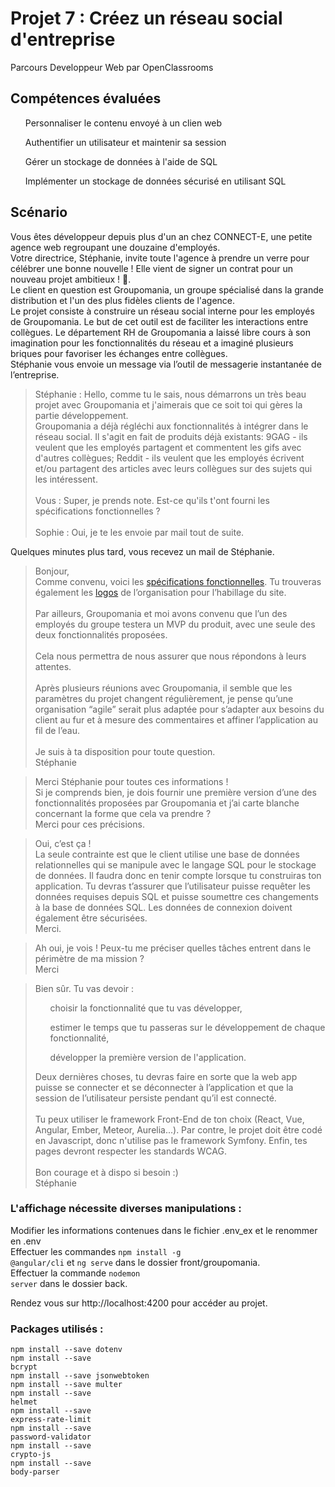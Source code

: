 # Projet 7 : Créez un réseau social d'entreprise
Parcours Developpeur Web par OpenClassrooms

## Compétences évaluées
  <ul>Personnaliser le contenu envoyé à un clien web</ul>
  <ul>Authentifier un utilisateur et maintenir sa session</ul>
  <ul>Gérer un stockage de données à l'aide de SQL</ul>
  <ul>Implémenter un stockage de données sécurisé en utilisant SQL</ul>
 
## Scénario
<p>Vous êtes développeur depuis plus d'un an chez CONNECT-E, une petite agence web regroupant une douzaine d'employés.<br />
Votre directrice, Stéphanie, invite toute l'agence à prendre un verre pour célébrer une bonne nouvelle ! Elle vient de signer un contrat pour un nouveau projet ambitieux ! 🥂. <br />
Le client en question est Groupomania, un groupe spécialisé dans la grande distribution et l'un des plus fidèles clients de l'agence.<br />
Le projet consiste à construire un réseau social interne pour les employés de Groupomania. Le but de cet outil est de faciliter les interactions entre collègues. Le département RH de Groupomania a laissé libre cours à son imagination pour les fonctionnalités du réseau et a imaginé plusieurs briques pour favoriser les échanges entre collègues.<br />
Stéphanie vous envoie un message via l’outil de messagerie instantanée de l’entreprise.</p>

<blockquote>
Stéphanie : Hello, comme tu le sais, nous démarrons un très beau projet avec Groupomania et j'aimerais que ce soit toi qui gères la partie développement.<br />
Groupomania a déjà régléchi aux fonctionnalités à intégrer dans le réseau social. Il s'agit en fait de produits déjà existants: 9GAG - ils veulent que les employés partagent et commentent les gifs avec d'autres collègues; Reddit - ils veulent que les employés écrivent et/ou partagent des articles avec leurs collègues sur des sujets qui les intéressent.<br /><br />
Vous : Super, je prends note. Est-ce qu'ils t'ont fourni les spécifications fonctionnelles ?<br /><br />
Sophie : Oui, je te les envoie par mail tout de suite.</blockquote>

<p>Quelques minutes plus tard, vous recevez un mail de Stéphanie.</p>
<blockquote>Bonjour,<br />
Comme convenu, voici les <a href='https://s3-eu-west-1.amazonaws.com/course.oc-static.com/projects/DWJ_FR_P7/Groupomania_Specs_FR_DWJ_VF.pdf'>spécifications fonctionnelles</a>. Tu trouveras également les <a href='https://s3-eu-west-1.amazonaws.com/course.oc-static.com/projects/DWJ_FR_P7/Groupomania_Logos+(3).zip'>logos</a> de l’organisation pour l’habillage du site.<br /><br />
Par ailleurs, Groupomania et moi avons convenu que l’un des employés du groupe testera un MVP du produit, avec une seule des deux fonctionnalités proposées.<br /><br />
Cela nous permettra de nous assurer que nous répondons à leurs attentes.<br /><br />
Après plusieurs réunions avec Groupomania, il semble que les paramètres du projet changent régulièrement, je pense qu’une organisation “agile” serait plus adaptée pour s’adapter aux besoins du client au fur et à mesure des commentaires et affiner l’application au fil de l’eau.<br /><br />
Je suis à ta disposition pour toute question.<br />
Stéphanie</blockquote>

<blockquote>Merci Stéphanie pour toutes ces informations !<br />
Si je comprends bien, je dois fournir une première version d’une des fonctionnalités proposées par Groupomania et j’ai carte blanche concernant la forme que cela va prendre ?<br />
Merci pour ces précisions.</blockquote>

<blockquote>Oui, c’est ça !<br />
La seule contrainte est que le client utilise une base de données relationnelles qui se manipule avec le langage SQL pour le stockage de données. Il faudra donc en tenir compte lorsque tu construiras ton application. Tu devras t’assurer que l’utilisateur puisse requêter les données requises depuis SQL et puisse soumettre ces changements à la base de données SQL. Les données de connexion doivent également être sécurisées.<br />
Merci. </blockquote>

<blockquote>Ah oui, je vois ! Peux-tu me préciser quelles tâches entrent dans le périmètre de ma mission ?<br />
Merci</blockquote>
<blockquote>Bien sûr. Tu vas devoir :<br />

<ul>choisir la fonctionnalité que tu vas développer,</ul>
<ul>estimer le temps que tu passeras sur le développement de chaque fonctionnalité,</ul>
<ul>développer la première version de l'application.</ul>
Deux dernières choses, tu devras faire en sorte que la web app puisse se connecter et se déconnecter à l’application et que la session de l’utilisateur persiste pendant qu’il est connecté.<br /><br />
Tu peux utiliser le framework Front-End de ton choix (React, Vue, Angular, Ember, Meteor, Aurelia...). Par contre, le projet doit être codé en Javascript, donc n'utilise pas le framework Symfony. Enfin, tes pages devront respecter les standards WCAG.<br /><br />
Bon courage et à dispo si besoin :)<br />
Stéphanie</blockquote>

### L'affichage nécessite diverses manipulations :
Modifier les informations contenues dans le fichier .env_ex et le renommer en .env<br />
Effectuer les commandes <code>npm install -g @angular/cli</code> et <code>ng serve</code> dans le dossier front/groupomania.<br />
Effectuer la commande <code>nodemon server</code> dans le dossier back.<br />

Rendez vous sur http://localhost:4200 pour accéder au projet.

### Packages utilisés :
<code>npm install --save dotenv</code><br />
<code>npm install --save bcrypt</code><br />
<code>npm install --save jsonwebtoken</code><br />
<code>npm install --save multer</code><br />
<code>npm install --save helmet</code><br />
<code>npm install --save express-rate-limit</code><br />
<code>npm install --save password-validator</code><br />
<code>npm install --save crypto-js</code><br />
<code>npm install --save body-parser</code><br />
